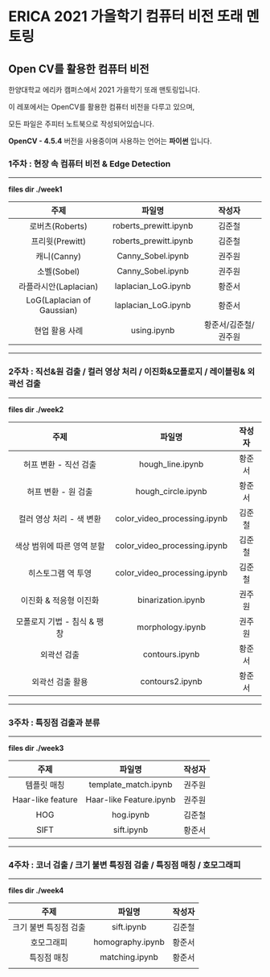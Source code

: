 # ERICA 2021 가을학기 컴퓨터 비전 또래 멘토링



## Open CV를 활용한 컴퓨터 비전



한양대학교 에리카 캠퍼스에서 2021 가을학기 또래 맨토링입니다.



이 레포에서는 OpenCV를 활용한 컴퓨터 비전을 다루고 있으며,

모든 파일은 주피터 노트북으로 작성되어있습니다.



**OpenCV - 4.5.4** 버전을 사용중이며 사용하는 언어는 **파이썬** 입니다.



### 1주차 : 현장 속 컴퓨터 비전 & Edge Detection

------

**files dir ./week1**

|            주제            |        파일명         |        작성자        |
| :------------------------: | :-------------------: | :------------------: |
|      로버츠(Roberts)       | roberts_prewitt.ipynb |        김준철        |
|      프리윗(Prewitt)       | roberts_prewitt.ipynb |        김준철        |
|        캐니(Canny)         |   Canny_Sobel.ipynb   |        권주원        |
|        소벨(Sobel)         |   Canny_Sobel.ipynb   |        권주원        |
|   라플라시안(Laplacian)    |  laplacian_LoG.ipynb  |        황준서        |
| LoG(Laplacian of Gaussian) |  laplacian_LoG.ipynb  |        황준서        |
|       현업 활용 사례       |      using.ipynb      | 황준서/김준철/권주원 |



------



### 2주차 : 직선&원 검출 / 컬러 영상 처리 / 이진화&모폴로지 / 레이블링& 외곽선 검출

------

**files dir ./week2**

|            주제             |            파일명            | 작성자 |
| :-------------------------: | :--------------------------: | :----: |
|    허프 변환 - 직선 검출    |       hough_line.ipynb       | 황준서 |
|     허프 변환 - 원 검출     |      hough_circle.ipynb      | 황준서 |
|  컬러 영상 처리 - 색 변환   | color_video_processing.ipynb | 김준철 |
| 색상 범위에 따른 영역 분할  | color_video_processing.ipynb | 김준철 |
|     히스토그램 역 투영      | color_video_processing.ipynb | 김준철 |
|   이진화 & 적응형 이진화    |      binarization.ipynb      | 권주원 |
| 모폴로지 기법 - 침식 & 팽창 |       morphology.ipynb       | 권주원 |
|         외곽선 검출         |        contours.ipynb        | 황준서 |
|      외곽선 검출 활용       |       contours2.ipynb        | 황준서 |



------



### 3주차 : 특징점 검출과 분류

------

**files dir ./week3**

|       주제        |         파일명          | 작성자 |
| :---------------: | :---------------------: | :----: |
|    템플릿 매칭    |  template_match.ipynb   | 권주원 |
| Haar-like feature | Haar-like Feature.ipynb | 권주원 |
|        HOG        |        hog.ipynb        | 김준철 |
|       SIFT        |       sift.ipynb        | 황준서 |



------





### 4주차 : 코너 검출 / 크기 불변 특징점 검출 / 특징점 매칭 / 호모그래피

------

**files dir ./week4**

|         주제          |      파일명      | 작성자 |
| :-------------------: | :--------------: | :----: |
| 크기 불변 특징점 검출 |    sift.ipynb    | 김준철 |
|      호모그래피       | homography.ipynb | 황준서 |
|      특징점 매칭      |  matching.ipynb  | 황준서 |
|                       |                  |        |

